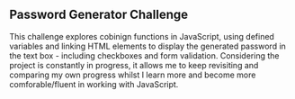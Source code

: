 <h2> Password Generator Challenge </h2>  

This challenge explores cobinign functions in JavaScript, using defined variables and linking HTML elements to display the generated password in the text box - including checkboxes and form validation.
Considering the project is constantly in progress, it allows me to keep revisiting and comparing my own progress whilst I learn more and become more comforable/fluent in working with JavaScript.

